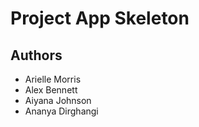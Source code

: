 # Project App Skeleton


## Authors

- Arielle Morris
- Alex Bennett
- Aiyana Johnson
- Ananya Dirghangi

